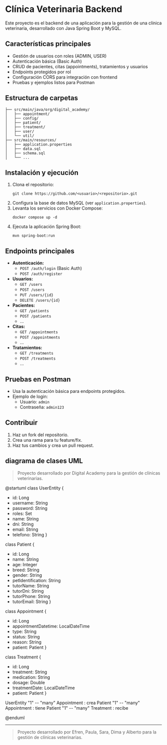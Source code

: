 # Clínica Veterinaria Backend

Este proyecto es el backend de una aplicación para la gestión de una clínica veterinaria, desarrollado con Java Spring Boot y MySQL.

## Características principales
- Gestión de usuarios con roles (ADMIN, USER)
- Autenticación básica (Basic Auth)
- CRUD de pacientes, citas (appointments), tratamientos y usuarios
- Endpoints protegidos por rol
- Configuración CORS para integración con frontend
- Pruebas y ejemplos listos para Postman

## Estructura de carpetas
```
├── src/main/java/org/digital_academy/
│   ├── appointment/
│   ├── config/
│   ├── patient/
│   ├── treatment/
│   ├── user/
│   └── util/
├── src/main/resources/
│   ├── application.properties
│   ├── data.sql
│   ├── schema.sql
│   └── ...
```

## Instalación y ejecución
1. Clona el repositorio:
	 ```
	 git clone https://github.com/<usuario>/<repositorio>.git
	 ```
2. Configura la base de datos MySQL (ver `application.properties`).
3. Levanta los servicios con Docker Compose:
	 ```
	 docker compose up -d
	 ```
4. Ejecuta la aplicación Spring Boot:
	 ```
	 mvn spring-boot:run
	 ```

## Endpoints principales
- **Autenticación:**
	- `POST /auth/login` (Basic Auth)
	- `POST /auth/register`
- **Usuarios:**
	- `GET /users`
	- `POST /users`
	- `PUT /users/{id}`
	- `DELETE /users/{id}`
- **Pacientes:**
	- `GET /patients`
	- `POST /patients`
	- ...
- **Citas:**
	- `GET /appointments`
	- `POST /appointments`
	- ...
- **Tratamientos:**
	- `GET /treatments`
	- `POST /treatments`
	- ...

## Pruebas en Postman
- Usa la autenticación básica para endpoints protegidos.
- Ejemplo de login:
	- Usuario: `admin`
	- Contraseña: `admin123`

## Contribuir
1. Haz un fork del repositorio.
2. Crea una rama para tu feature/fix.
3. Haz tus cambios y crea un pull request.


## diagrama de clases UML

> Proyecto desarrollado por Digital Academy para la gestión de clínicas veterinarias.

@startuml
class UserEntity {
  - id: Long
  - username: String
  - password: String
  - roles: Set<String>
  - name: String
  - dni: String
  - email: String
  - telefono: String
}

class Patient {
  - id: Long
  - name: String
  - age: Integer
  - breed: String
  - gender: String
  - petIdentification: String
  - tutorName: String
  - tutorDni: String
  - tutorPhone: String
  - tutorEmail: String
}

class Appointment {
  - id: Long
  - appointmentDatetime: LocalDateTime
  - type: String
  - status: String
  - reason: String
  - patient: Patient
}

class Treatment {
  - id: Long
  - treatment: String
  - medication: String
  - dosage: Double
  - treatmentDate: LocalDateTime
  - patient: Patient
}

UserEntity "1" -- "many" Appointment : crea
Patient "1" -- "many" Appointment : tiene
Patient "1" -- "many" Treatment : recibe

@enduml


---

> Proyecto desarrollado por Efren, Paula, Sara, Dima y Alberto para la gestión de clínicas veterinarias.